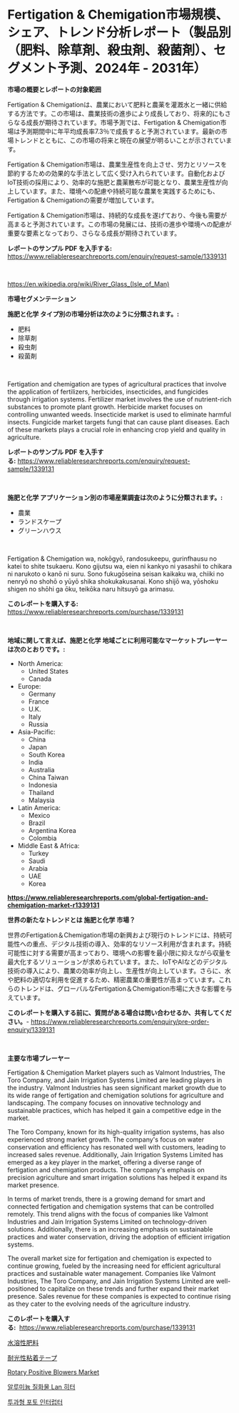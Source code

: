 <p><h1>Fertigation & Chemigation市場規模、シェア、トレンド分析レポート（製品別（肥料、除草剤、殺虫剤、殺菌剤）、セグメント予測、2024年 - 2031年）</h1></p><p><strong>市場の概要とレポートの対象範囲</strong></p>
<p><p>Fertigation & Chemigationは、農業において肥料と農薬を灌漑水と一緒に供給する方法です。この市場は、農業技術の進歩により成長しており、将来的にもさらなる成長が期待されています。市場予測では、Fertigation & Chemigation市場は予測期間中に年平均成長率7.3％で成長すると予測されています。最新の市場トレンドとともに、この市場の将来と現在の展望が明るいことが示されています。</p><p>Fertigation & Chemigation市場は、農業生産性を向上させ、労力とリソースを節約するための効果的な手法として広く受け入れられています。自動化およびIoT技術の採用により、効率的な施肥と農薬散布が可能となり、農業生産性が向上しています。また、環境への配慮や持続可能な農業を実践するためにも、Fertigation & Chemigationの需要が増加しています。</p><p>Fertigation & Chemigation市場は、持続的な成長を遂げており、今後も需要が高まると予測されています。この市場の発展には、技術の進歩や環境への配慮が重要な要素となっており、さらなる成長が期待されています。</p></p>
<p><strong>レポートのサンプル PDF を入手する:</strong> <a href="https://www.reliableresearchreports.com/enquiry/request-sample/1339131">https://www.reliableresearchreports.com/enquiry/request-sample/1339131</a></p>
<p>&nbsp;</p>
<p><a href="https://en.wikipedia.org/wiki/River_Glass_(Isle_of_Man)">https://en.wikipedia.org/wiki/River_Glass_(Isle_of_Man)</a></p>
<p><strong>市場セグメンテーション</strong></p>
<p><strong>施肥と化学 タイプ別の市場分析は次のように分類されます。:</strong></p>
<p><ul><li>肥料</li><li>除草剤</li><li>殺虫剤</li><li>殺菌剤</li></ul></p>
<p>&nbsp;</p>
<p><p>Fertigation and chemigation are types of agricultural practices that involve the application of fertilizers, herbicides, insecticides, and fungicides through irrigation systems. Fertilizer market involves the use of nutrient-rich substances to promote plant growth. Herbicide market focuses on controlling unwanted weeds. Insecticide market is used to eliminate harmful insects. Fungicide market targets fungi that can cause plant diseases. Each of these markets plays a crucial role in enhancing crop yield and quality in agriculture.</p></p>
<p><strong>レポートのサンプル PDF を入手する:</strong>&nbsp;<a href="https://www.reliableresearchreports.com/enquiry/request-sample/1339131">https://www.reliableresearchreports.com/enquiry/request-sample/1339131</a></p>
<p>&nbsp;</p>
<p><strong> 施肥と化学 アプリケーション別の市場産業調査は次のように分類されます。:</strong></p>
<p><ul><li>農業</li><li>ランドスケープ</li><li>グリーンハウス</li></ul></p>
<p>&nbsp;</p>
<p><p>Fertigation & Chemigation wa, nokōgyō, randosukeepu, gurinfhausu no katei to shite tsukaeru. Kono gijutsu wa, eien ni kankyo ni yasashii to chikara ni narukoto o kanō ni suru. Sono fukugōseina seisan kaikaku wa, chiiki no nenryō no shohō o yūyō shika shokukakusanai. Kono shijō wa, yōshoku shigen no shōhi ga ōku, teikōka naru hitsuyō ga arimasu.</p></p>
<p><strong>このレポートを購入する:</strong>&nbsp; <a href="https://www.reliableresearchreports.com/purchase/1339131">https://www.reliableresearchreports.com/purchase/1339131</a></p>
<p>&nbsp;</p>
<p><strong>地域に関して言えば、施肥と化学 地域ごとに利用可能なマーケットプレーヤーは次のとおりです。:</strong></p>
<p><ul>
    <li>
        North America:
        <ul>
            <li>United States</li>
            <li>Canada</li>
        </ul>
    </li>
    <li>
        Europe:
        <ul>
            <li>Germany</li>
            <li>France</li>
            <li>U.K.</li>
            <li>Italy</li>
            <li>Russia</li>
        </ul>
    </li>
    <li>
        Asia-Pacific:
        <ul>
            <li>China</li>
            <li>Japan</li>
            <li>South Korea</li>
            <li>India</li>
            <li>Australia</li>
            <li>China Taiwan</li>
            <li>Indonesia</li>
            <li>Thailand</li>
            <li>Malaysia</li>
        </ul>
    </li>
    <li>
        Latin America:
        <ul>
            <li>Mexico</li>
            <li>Brazil</li>
            <li>Argentina Korea</li>
            <li>Colombia</li>
        </ul>
    </li>
    <li>
        Middle East & Africa:
        <ul>
            <li>Turkey</li>
            <li>Saudi</li>
            <li>Arabia</li>
            <li>UAE</li>
            <li>Korea</li>
        </ul>
    </li>
    </ul></p>
<p><strong><a href="https://www.reliableresearchreports.com/global-fertigation-and-chemigation-market-r1339131">https://www.reliableresearchreports.com/global-fertigation-and-chemigation-market-r1339131</a></strong>&nbsp;</p>
<p><strong>世界の新たなトレンドとは 施肥と化学 市場？</strong></p>
<p><p>世界のFertigation＆Chemigation市場の新興および現行のトレンドには、持続可能性への重点、デジタル技術の導入、効率的なリソース利用が含まれます。持続可能性に対する需要が高まっており、環境への影響を最小限に抑えながら収量を最大化するソリューションが求められています。また、IoTやAIなどのデジタル技術の導入により、農業の効率が向上し、生産性が向上しています。さらに、水や肥料の適切な利用を促進するため、精密農業の重要性が高まっています。これらのトレンドは、グローバルなFertigation＆Chemigation市場に大きな影響を与えています。</p></p>
<p><strong>このレポートを購入する前に、質問がある場合は問い合わせるか、共有してください。</strong>- <a href="https://www.reliableresearchreports.com/enquiry/pre-order-enquiry/1339131">https://www.reliableresearchreports.com/enquiry/pre-order-enquiry/1339131</a></p>
<p>&nbsp;</p>
<p><strong>主要な市場プレーヤー</strong></p>
<p><p>Fertigation & Chemigation Market players such as Valmont Industries, The Toro Company, and Jain Irrigation Systems Limited are leading players in the industry. Valmont Industries has seen significant market growth due to its wide range of fertigation and chemigation solutions for agriculture and landscaping. The company focuses on innovative technology and sustainable practices, which has helped it gain a competitive edge in the market.</p><p>The Toro Company, known for its high-quality irrigation systems, has also experienced strong market growth. The company's focus on water conservation and efficiency has resonated well with customers, leading to increased sales revenue. Additionally, Jain Irrigation Systems Limited has emerged as a key player in the market, offering a diverse range of fertigation and chemigation products. The company's emphasis on precision agriculture and smart irrigation solutions has helped it expand its market presence.</p><p>In terms of market trends, there is a growing demand for smart and connected fertigation and chemigation systems that can be controlled remotely. This trend aligns with the focus of companies like Valmont Industries and Jain Irrigation Systems Limited on technology-driven solutions. Additionally, there is an increasing emphasis on sustainable practices and water conservation, driving the adoption of efficient irrigation systems.</p><p>The overall market size for fertigation and chemigation is expected to continue growing, fueled by the increasing need for efficient agricultural practices and sustainable water management. Companies like Valmont Industries, The Toro Company, and Jain Irrigation Systems Limited are well-positioned to capitalize on these trends and further expand their market presence. Sales revenue for these companies is expected to continue rising as they cater to the evolving needs of the agriculture industry.</p></p>
<p><strong>このレポートを購入する:</strong>&nbsp;&nbsp;<a href="https://www.reliableresearchreports.com/purchase/1339131">https://www.reliableresearchreports.com/purchase/1339131</a></p>
<p><p><a href="https://github.com/RudyBoyer2017/Market-Research-Report-List-2/blob/main/9235953164683.md">水溶性肥料</a></p><p><a href="https://github.com/MosesSpinka1914/Market-Research-Report-List-2/blob/main/1619269164682.md">耐光性粘着テープ</a></p><p><a href="https://github.com/mharielmesa/Market-Research-Report-List-4/blob/main/rotary-positive-blowers-market.md">Rotary Positive Blowers Market</a></p><p><a href="https://github.com/mdmazharulnwr786/Market-Research-Report-List-1/blob/main/3821925177669.md">알루미늄 질화물 Lan 히터</a></p><p><a href="https://github.com/berlianaparadilla48/Market-Research-Report-List-1/blob/main/6210098177668.md">투과형 포토 인터럽터</a></p></p>